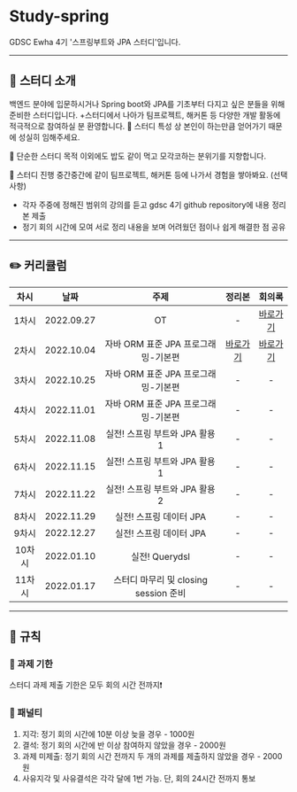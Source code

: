 # Study-spring
GDSC Ewha 4기 '스프링부트와 JPA 스터디'입니다.

---

## 📅 스터디 소개
백엔드 분야에 입문하시거나 Spring boot와 JPA를 기초부터 다지고 싶은 분들을 위해 준비한 스터디입니다.
+스터디에서 나아가 팀프로젝트, 해커톤 등 다양한 개발 활동에 적극적으로 참여하실 분 환영합니다.
🙂 스터디 특성 상 본인이 하는만큼 얻어가기 때문에 성실히 임해주세요.

🙂 단순한 스터디 목적 이외에도 밥도 같이 먹고 모각코하는 분위기를 지향합니다.

🙂 스터디 진행 중간중간에 같이 팀프로젝트, 해커톤 등에 나가서 경험을 쌓아봐요. (선택사항)

- 각자 주중에 정해진 범위의 강의를 듣고 gdsc 4기 github repository에 내용 정리본 제출
- 정기 회의 시간에 모여 서로 정리 내용을 보며 어려웠던 점이나 쉽게 해결한 점 공유

---   
## ✏️ 커리큘럼   
| 차시 |    날짜    | 주제 | 정리본 | 회의록 |
|:----:|:---------:|:----:|:-----:|:------:|
| 1차시 | 2022.09.27 |  OT  |     -     |[바로가기](https://github.com/GDSC-Ewha-4th/Study-spring/tree/main/00.%20%EC%B2%ABOT)|
| 2차시 | 2022.10.04 |자바 ORM 표준 JPA 프로그래밍-기본편|[바로가기](https://github.com/GDSC-Ewha-4th/Study-spring/tree/main/10%EC%9B%94%2004%EC%9D%BC%20-%20JPA)|[바로가기](https://gdscewha.tistory.com/)|
| 3차시 | 2022.10.25 |자바 ORM 표준 JPA 프로그래밍-기본편|     -     |-|
| 4차시 | 2022.11.01 |자바 ORM 표준 JPA 프로그래밍-기본편|     -     |-|
| 5차시 | 2022.11.08 |실전! 스프링 부트와 JPA 활용1|     -     |-|
| 6차시 | 2022.11.15 |실전! 스프링 부트와 JPA 활용1|     -     |-|
| 7차시 | 2022.11.22 |실전! 스프링 부트와 JPA 활용2|     -     |-|
| 8차시 | 2022.11.29 |실전! 스프링 데이터 JPA|     -     |-|
| 9차시 | 2022.12.27 |실전! 스프링 데이터 JPA|     -     |-|
| 10차시 | 2022.01.10 |실전! Querydsl|     -     |-|
| 11차시 | 2022.01.17 |스터디 마무리 및 closing session 준비|     -     |-|
---

## 🤙 규칙

### 🎉 과제 기한

스터디 과제 제출 기한은 모두 회의 시간 전까지❗


### 📌 패널티

1. 지각: 정기 회의 시간에 10분 이상 늦을 경우 - 1000원
2. 결석: 정기 회의 시간에 반 이상 참여하지 않았을 경우 - 2000원
3. 과제 미제출: 정기 회의 시간  전까지 두 개의 과제를 제출하지 않았을 경우 - 2000원 
4. 사유지각 및 사유결석은 각각 달에 1번 가능. 단, 회의 24시간 전까지 통보


